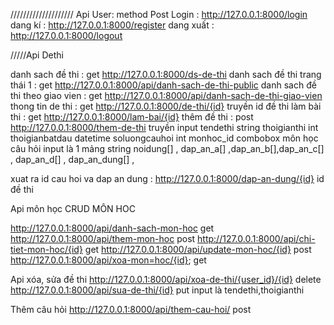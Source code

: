 ////////////////////  Api User:  method Post
Login :  http://127.0.0.1:8000/login 
dang kí : http://127.0.0.1:8000/register
dang xuất : http://127.0.0.1:8000/logout

/////Api Dethi 

danh sach đề thi : get http://127.0.0.1:8000/ds-de-thi
danh sach đề thi trang thái 1 : get http://127.0.0.1:8000/api/danh-sach-de-thi-public
danh sach đề thi theo giao vien : get http://127.0.0.1:8000/api/danh-sach-de-thi-giao-vien
thong tin de thi :  get http://127.0.0.1:8000/de-thi/{id} truyền id đề thi
làm bài thi : get http://127.0.0.1:8000/lam-bai/{id} 
thêm đề thi : post http://127.0.0.1:8000/them-de-thi 
  truyền input tendethi string 
                thoigianthi int
                thoigianbatdau datetime 
                soluongcauhoi int
                monhoc_id combobox môn học
                câu hỏi input là 1 mảng
                string noidung[] , dap_an_a[] ,dap_an_b[],dap_an_c[] , dap_an_d[] , dap_an_dung[] ,


 xuat ra id cau hoi va dap an dung : http://127.0.0.1:8000/dap-an-dung/{id} id đề thi               


Api môn học CRUD MÔN HOC



http://127.0.0.1:8000/api/danh-sach-mon-hoc get
http://127.0.0.1:8000/api/them-mon-hoc post
http://127.0.0.1:8000/api/chi-tiet-mon-hoc/{id} get
http://127.0.0.1:8000/api/update-mon-hoc/{id} post
http://127.0.0.1:8000/api/xoa-mon=hoc/{id}; get

Api xóa, sửa đề thi
http://127.0.0.1:8000/api/xoa-de-thi/{user_id}/{id} delete
http://127.0.0.1:8000/api/sua-de-thi/{id} put input là tendethi,thoigianthi

Thêm câu hỏi
http://127.0.0.1:8000/api/them-cau-hoi/ post



